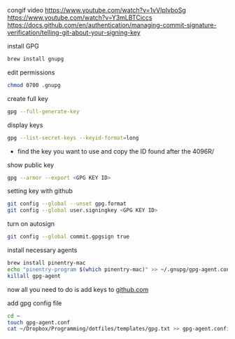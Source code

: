 
congif video
https://www.youtube.com/watch?v=1vVIpIvboSg
https://www.youtube.com/watch?v=Y3mLBTCiccs
https://docs.github.com/en/authentication/managing-commit-signature-verification/telling-git-about-your-signing-key

install GPG
```bash
brew install gnupg
```

edit permissions
```bash
chmod 0700 .gnupg
```

create full key
```bash
gpg --full-generate-key
```

display keys
```bash
gpg --list-secret-keys --keyid-format=long
```
- find the key you want to use and copy the ID found after the 4096R/

show public key
```bash
gpg --armor --export <GPG KEY ID>
```

setting key with github
```bash
git config --global --unset gpg.format
git config --global user.signingkey <GPG KEY ID>
```

turn on autosign
```bash
git config --global commit.gpgsign true
```


install necessary agents
```bash
brew install pinentry-mac
echo "pinentry-program $(which pinentry-mac)" >> ~/.gnupg/gpg-agent.conf
killall gpg-agent
```


now all you need to do is add keys to [github.com]()


add gpg config file
```bash
cd ~
touch gpg-agent.conf
cat ~/Dropbox/Programming/dotfiles/templates/gpg.txt >> gpg-agent.config
```
